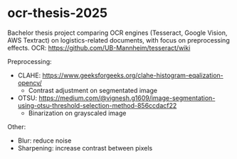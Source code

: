 # ocr-thesis-2025
Bachelor thesis project comparing OCR engines (Tesseract, Google Vision, AWS Textract) on logistics-related documents, with focus on preprocessing effects.
OCR: https://github.com/UB-Mannheim/tesseract/wiki

Preprocessing:
* CLAHE: https://www.geeksforgeeks.org/clahe-histogram-eqalization-opencv/
  * Contrast adjustment on segmentated image 
* OTSU: https://medium.com/@vignesh.g1609/image-segmentation-using-otsu-threshold-selection-method-856ccdacf22
  * Binarization on grayscaled image

Other:
* Blur: reduce noise
* Sharpening:  increase contrast between pixels
